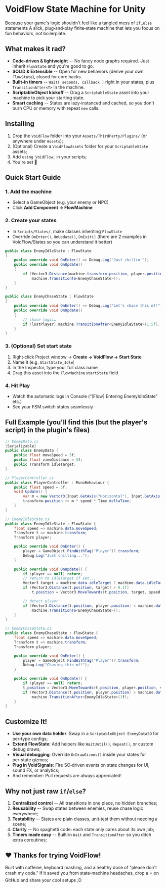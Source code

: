# VoidFlow State Machine for Unity

Because your game's logic shouldn't feel like a tangled mess of `if…else` statements
A slick, plug‑and‑play finite‑state machine that lets you focus on fun behaviors, not boilerplate.

## What makes it rad?
* **Code‑driven & lightweight** -- No fancy node graphs required. Just inherit `FlowState` and you're good to go.
* **SOLID & Extensible** -- Open for new behaviors (derive your own `FlowState`), closed for core hacks.
* **Built‑in timers** -- `Wait( seconds, callback )` right in your states, plus `TransitionAfter<T>` in the machine.
* **ScriptableObject kickoff** -- Drag a `ScriptableState` asset into your machine to pick your starting state.
* **Smart caching** -- States are lazy‑instanced and cached, so you don't burn CPU or memory with repeat `new` calls.

## Installing
1. Drop the `VoidFlow` folder into your `Assets/ThirdParty/Plugins/` (or anywhere under `Assets`);
2. (Optional) Create a `VoidFlowAssets` folder for your `ScriptableState` assets;
3. Add `using VoidFlow;` in your scripts;
4. You're set 🤙

## Quick Start Guide

### 1. Add the machine
* Select a GameObject (e.g. your enemy or NPC)
* Click **Add Component -> FlowMachine**

### 2. Create your states
* In `Scripts/States/`, make classes inheriting `FlowState`
* Override `OnEnter()`, `OnUpdate()`, `OnExit()` (there are 2 examples in VoidFlow/States so you can understand it better)

```csharp
public class EnemyIdleState : FlowState
{
    public override void OnEnter() => Debug.Log("Just chillin'");
    public override void OnUpdate()
    {
        if (Vector3.Distance(machine.transform.position, player.position) < 5f)
            machine.TransitionTo<EnemyChaseState>();
    }
}

public class EnemyChaseState : FlowState
{
    public override void OnEnter() => Debug.Log("Let's chase this mf!");
    public override void OnUpdate()
    {
        // chase logic…
        if (lostPlayer) machine.TransitionAfter<EnemyIdleState>(1.5f); // time helper (transition after 1.5 -- or any time u want -- seconds) functions 😉
    }
}
```

### 3. (Optional) Set start state
1. Right‑click Project window -> **Create -> VoidFlow -> Start State**
2. Name it (e.g. `StartState_Idle`)
3. In the Inspector, type your full class name
4. Drag this asset into the `FlowMachine` `startState` field

### 4. Hit Play
* Watch the automatic logs in Console (“\[Flow] Entering EnemyIdleState” etc.)
* See your FSM switch states seamlessly

## Full Example (you'll find this (but the player's script) in the plugin's files)
```csharp
// EnemyData.cs
[Serializable]
public class EnemyData {
    public float moveSpeed = 3f;
    public float viewDistance = 5f;
    public Transform idleTarget;
}

// PlayerController.cs
public class PlayerController : MonoBehaviour {
    public float speed = 5f;
    void Update() {
        var m = new Vector3(Input.GetAxis("Horizontal"), Input.GetAxis("Vertical"), 0);
        transform.position += m * speed * Time.deltaTime;
    }
}

// EnemyIdleState.cs
public class EnemyIdleState : FlowState {
    float speed => machine.data.moveSpeed;
    Transform t => machine.transform;
    Transform player;

    public override void OnEnter() {
        player = GameObject.FindWithTag("Player")?.transform;
        Debug.Log("Just chilling...");
    }

    public override void OnUpdate() {
        if (player == null) return;
        // return to idleTarget if set...
        Vector3 target = machine.data.idleTarget ? machine.data.idleTarget.position : t.position;
        if (Vector3.Distance(t.position, target) > 0.1f)
            t.position = Vector3.MoveTowards(t.position, target, speed * Time.deltaTime);

        // detect player
        if (Vector3.Distance(t.position, player.position) < machine.data.viewDistance)
            machine.TransitionTo<EnemyChaseState>();
    }
}

// EnemyChaseState.cs
public class EnemyChaseState : FlowState {
    float speed => machine.data.moveSpeed;
    Transform t => machine.transform;
    Transform player;

    public override void OnEnter() {
        player = GameObject.FindWithTag("Player")?.transform;
        Debug.Log("Chasing this mf!");
    }

    public override void OnUpdate() {
        if (player == null) return;
        t.position = Vector3.MoveTowards(t.position, player.position, speed * Time.deltaTime);
        if (Vector3.Distance(t.position, player.position) > machine.data.viewDistance + 2f)
            machine.TransitionAfter<EnemyIdleState>(1f);
    }
}
```

## Customize It!
* **Use your own data holder**: Swap in a `ScriptableObject EnemyDataSO` for per‑type configs;
* **Extend FlowState**: Add helpers like `WaitUntil()`, `Repeat()`, or custom debug draws;
* **Visual debugging**: Override `OnDrawGizmos()` inside your states for per‑state gizmos;
* **Plug in VoidSignals**: Fire SO‑driven events on state changes for UI, sound FX, or analytics;
* And remember: Pull requests are always appreciated!

## Why not just raw `if`/`else`?
1. **Centralized control** -- All transitions in one place, no hidden branches;
2. **Reusability** -- Swap states between enemies, reuse chase logic everywhere;
3. **Testability** -- States are plain classes, unit‑test them without needing a scene;
4. **Clarity** -- No spaghetti code: each state only cares about its own job;
5. **Timers made easy** -- Built‑in `Wait` and `TransitionAfter` so you ditch extra coroutines;

## ❤️ Thanks for trying VoidFlow!
Built with caffeine, keyboard mashing, and a healthy dose of "please don't crash my code."
If it saved you from state‑machine headaches, drop a ⭐ on GitHub and share your cool setups ;D
